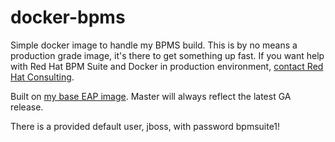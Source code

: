 # docker-bpms

Simple docker image to handle my BPMS build. This is by no means a production grade image, it's there to get something up fast. If you want help with Red Hat BPM Suite and Docker in production environment, [contact Red Hat Consulting](https://www.redhat.com/en/services/consulting/business-automation).

Built on [my base EAP image](https://hub.docker.com/r/sherl0cks/docker-eap/). Master will always reflect the latest GA release.

There is a provided default user, jboss, with password bpmsuite1!
